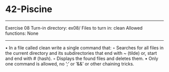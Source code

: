 # 42-Piscine
************************************************************************************
Exercise 08
Turn-in directory: ex08/
Files to turn in: clean
Allowed functions: None
************************************************************************************
• In a file called clean write a single command that:
◦ Searches for all files in the current directory and its subdirectories that end
with ~ (tilde) or, start and end with # (hash).
◦ Displays the found files and deletes them.
• Only one command is allowed, no ’;’ or ’&&’ or other chaining tricks.